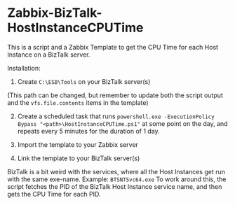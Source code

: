 # Zabbix-BizTalk-HostInstanceCPUTime
This is a script and a Zabbix Template to get the CPU Time for each Host Instance on a BizTalk server.

Installation:

1. Create ```C:\ESB\Tools``` on your BizTalk server(s)

(This path can be changed, but remember to update both the script output and the ```vfs.file.contents``` items in the template)

2. Create a scheduled task that runs ```powershell.exe -ExecutionPolicy Bypass "<path>\HostInstanceCPUTime.ps1"``` at some point on the day, and repeats every 5 minutes for the duration of 1 day.

3. Import the template to your Zabbix server

4. Link the template to your BizTalk server(s)


BizTalk is a bit weird with the services, where all the Host Instances get run with the same exe-name.
Example: ```BTSNTSvc64.exe```
To work around this, the script fetches the PID of the BizTalk Host Instance service name, and then gets the CPU Time for each PID.
